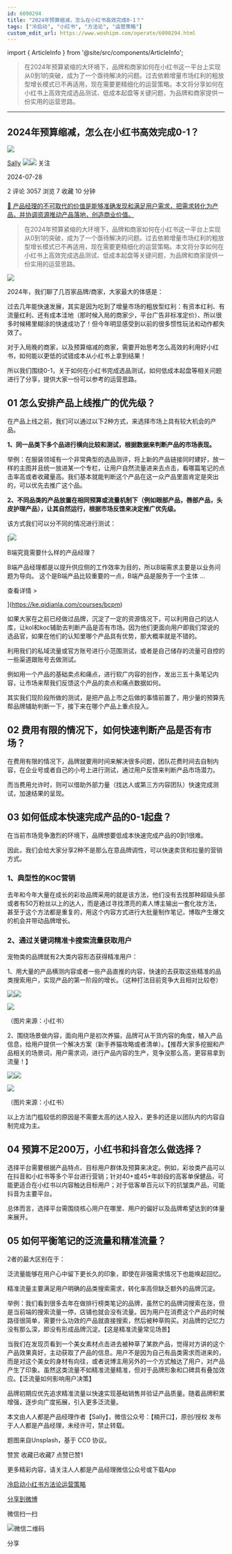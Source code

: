 ```yaml
---
id: 6090294
title: "2024年预算缩减，怎么在小红书高效完成0-1？"
tags: ["冷启动", "小红书", "方法论", "运营策略"]
custom_edit_url: https://www.woshipm.com/operate/6090294.html
---
```

import { ArticleInfo } from '@site/src/components/ArticleInfo';

<ArticleInfo
    author="Sally"
    authorLink="https://www.woshipm.com/u/1021242"
    published="2024-07-28"
    views={3057}
    comments={2}
    collects={7}
/>

> 在2024年预算紧缩的大环境下，品牌和商家如何在小红书这一平台上实现从0到1的突破，成为了一个亟待解决的问题。过去依赖增量市场红利的粗放型增长模式已不再适用，现在需要更精细化的运营策略。本文将分享如何在小红书上高效完成选品测试、低成本起盘等关键问题，为品牌和商家提供一份实用的运营思路。

---

## 2024年预算缩减，怎么在小红书高效完成0-1？

[![](https://image.woshipm.com/wp-files/2020/03/VkcVd6Oc9zfpmc4IUHsD.jpeg!/both/72x72)](https://www.woshipm.com/u/1021242)

[Sally](https://www.woshipm.com/u/1021242) ![](https://static.woshipm.com/tag/1121_1@2x.png)![](https://static.woshipm.com/tag/2105_1@2x.png) 关注

2024-07-28

2 评论 3057 浏览 7 收藏 10 分钟

[🔗 产品经理的不可取代的价值是能够准确发现和满足用户需求，把需求转化为产品，并协调资源推动产品落地，创造商业价值。](https://ke.qidianla.com/courses/90pm)

> 在2024年预算紧缩的大环境下，品牌和商家如何在小红书这一平台上实现从0到1的突破，成为了一个亟待解决的问题。过去依赖增量市场红利的粗放型增长模式已不再适用，现在需要更精细化的运营策略。本文将分享如何在小红书上高效完成选品测试、低成本起盘等关键问题，为品牌和商家提供一份实用的运营思路。

![](https://image.woshipm.com/2023/07/07/45438cd8-1c97-11ee-816e-00163e0b5ff3.jpg)

2024年，我们聊了几百家品牌/商家，大家最大的体感是：

过去几年能快速发展，其实是因为吃到了增量市场的粗放型红利：有资本红利、有流量红利、还有成本洼地（那时候入局的商家少，平台广告非标准定价）、所以很多时候稀里糊涂的快速成功了！但今年明显感受到以前的很多惯性玩法和动作都失效了。

对于入局晚的商家，以及预算缩减的商家，需要开始思考怎么高效的利用好小红书，如何能以更低的试错成本从小红书上拿到结果！

所以我们围绕0-1，关于如何在小红书完成选品测试，如何低成本起盘等相关问题进行了分享，提供大家一份可以参考的运营思路。

## 01 怎么安排产品上线推广的优先级？

在产品上线之前，我们可以通过以下2种方式，来选择市场上具有较大机会的产品。

**1、同一品类下多个品进行横向比较和测试，根据数据来判断产品的市场表现。**

举例：在服装领域有一个非常典型的选品测评，将上新的产品链接同时建好，放一样的主图并且统一放进某一个专栏，让用户自然流量进来去点击，看哪篇笔记的点击率高或者收藏量高。我们基本就能判断这个产品在这一众产品里面肯定是突出的，可以优先去推广这个品。

**2、不同品类的产品放置在相同预算或流量机制下（例如眼部产品，唇部产品，头皮护理产品），让其自然运行，根据市场反馈来决定推广优先级。**

该方式我们可以分不同的情况进行测试：

[![](https://image.woshipm.com/2023/08/02/f7cafd68-30e3-11ee-9da3-00163e0b5ff3.png)

B端究竟需要什么样的产品经理？

B端产品经理都是以提升供应侧的工作效率为目的，所以B端需求主要是以业务问题为导向。 这个是B端产品比较重要的一点，B端产品是服务于一个主体 ...

查看详情 >

](https://ke.qidianla.com/courses/bcpm)

如果大家在之前已经做过品牌，沉淀了一定的资源情况下，可以利用自己的达人库，让kol和koc辅助去判断产品是否有市场。因为他们更面向用户即我们常说的选品官，如果在他们的认知里哪个产品具有优势，那大概率就是不错的。

利用我们的私域流量或官方账号进行小范围测试，或者是自己储存的流量可自控的一些渠道跟账号去做测试。

例如用一个产品的基础卖点和痛点，进行软广内容的创作，发出三五十条笔记内容，让市场来帮我们反馈这个产品的卖点和痛点数据如何。

其实我们现阶段所做的测试，是把产品上市之后做的事情前置了，用少量的预算先帮品牌辅助判断一下，接下来在哪个产品上重点投入。

## 02 费用有限的情况下，如何快速判断产品是否有市场？

在费用有限的情况下，品牌就要用时间来解决很多问题，团队花费时间去自制内容，在企业号或者自己的小号上进行测试，通过用户反馈来判断产品市场潜力。

而当费用允许时，则可以借助外部力量（找达人或第三方内容团队）快速完成测试，加速结果的呈现。

## 03 如何低成本快速完成产品的0-1起盘？

在当前市场竞争激烈的环境下，品牌想要低成本快速完成产品的0到1很难。

因此，我们会给大家分享2种不是那么在意品牌调性，可以快速卖货和拉量的营销方式。

### 1、典型性的KOC营销

去年和今年大量在成长的彩妆品牌采用的就是该方法，他们没有去找那种超级头部或者有50万粉丝以上的达人，而是通过寻找漂亮的素人博主输出一套化妆方法，甚至于这个方法都是重复的，用这个内容方式进行大批量制作笔记，博取产生爆文的机会并带动品牌增长。

### 2、通过关键词精准卡搜索流量获取用户

宠物类的品牌就有2大类内容形态获得精准用户：

1、用大量的产品横测内容或者一些产品直推的内容，快速的去获取这些精准的品类搜索用户，实现产品的第一阶段的增长。（这种打法目前竞争大且相对比较卷）

![](https://image.woshipm.com/2024/07/26/ef3daf82-4b32-11ef-8321-00163e142b65.png)![](https://image.woshipm.com/2024/07/26/efbe20f4-4b32-11ef-8321-00163e142b65.png)

![](https://image.woshipm.com/2024/07/26/f0354d96-4b32-11ef-8321-00163e142b65.png)

（图片来源：小红书）

2、围绕场景做内容，面向用户是初次养猫，品牌可从干货内容的角度，植入产品信息，给用户提供一个解决方案（新手养猫攻略或者清单）。【推荐大家多挖掘和产品相关的场景词，用户需求词，进行产品内容的生产，竞争没那么高，更容易拿到流量！】

![](https://image.woshipm.com/2024/07/26/f0f34fbc-4b32-11ef-8321-00163e142b65.png)![](https://image.woshipm.com/2024/07/26/f15c38e2-4b32-11ef-8321-00163e142b65.png)

![](https://image.woshipm.com/2024/07/26/f1bf379e-4b32-11ef-8321-00163e142b65.png)

（图片来源：小红书）

以上方法门槛较低的原因是不需要太高的达人投入，更多的还是以团队内的内容自制完成为主。

## 04 预算不足200万，小红书和抖音怎么做选择？

选择平台需要根据产品特点、目标用户群体及预算来决定。例如，彩妆类产品可以在抖音和小红书等多个平台进行营销；针对40+或45+年龄段的高客单保健品，可能更适合在小红书以内容触达目标用户；对于低客单百元以下的抗皱类产品，可能抖音为主要平台。

总体而言，选择平台需围绕核心用户在哪里、用户的偏好以及品牌希望达到的体量来展开。

## 05 如何平衡笔记的泛流量和精准流量？

2者的最大区别在于：

泛流量能够在用户心中留下更长久的印象，即使在非强需求情况下也能唤起回忆。

精准流量主要满足用户明确的品类搜索需求，转化率高但缺乏额外的品牌沉淀。

举例：我们看到很多去年在做排行榜类笔记的品牌，虽然它的品牌词搜索在涨，但是当前端的搜索流量一停，店铺也就会没有流量。因为用户在消费这个产品的时候路径很简单，需要什么功效的产品就直接搜索，然后被种草购买。对品牌的记忆力没有那么深，即没有形成品牌沉淀。【这是精准流量常见场景】

当我们在发现页看到一个美女素材点击进去被种草了某款产品，觉得对方讲的这个产品效果真好，主动获取了产品的信息。用户不是因为自己有品类需求而进来的，而是对这个美女的身材有向往，或者说博主用另外的一个方式触达了用户，对产品产生了印象。虽然这类流量不如精准流量精准，但对于品牌形象和口碑具有叠加效应。【泛流量如何影响用户决策】

品牌初期应优先追求精准流量以快速实现基础销售并验证产品质量。随着品牌积累增强，逐步向广度拓展，引入更多泛流量。

本文由人人都是产品经理作者【Sally】，微信公众号：【楠开口】，原创/授权 发布于人人都是产品经理，未经许可，禁止转载。

题图来自Unsplash，基于 CC0 协议。

赞赏 收藏已收藏7 点赞已赞1

更多精彩内容，请关注人人都是产品经理微信公众号或下载App

[冷启动](https://www.woshipm.com/tag/%e5%86%b7%e5%90%af%e5%8a%a8)[小红书](https://www.woshipm.com/tag/%e5%b0%8f%e7%ba%a2%e4%b9%a6)[方法论](https://www.woshipm.com/tag/%e6%96%b9%e6%b3%95%e8%ae%ba)[运营策略](https://www.woshipm.com/tag/%e8%bf%90%e8%90%a5%e7%ad%96%e7%95%a5)

[分享到微博](https://service.weibo.com/share/share.php?appkey=2775287854&title=2024年预算缩减，怎么在小红书高效完成0-1？&url=https://www.woshipm.com/operate/6090294.html&pic=https://image.woshipm.com/2023/07/07/45438cd8-1c97-11ee-816e-00163e0b5ff3.jpg)

微信扫一扫

![微信二维码](https://api.pwmqr.com/qrcode/create/?url=https://www.woshipm.com/operate/6090294.html)

分享